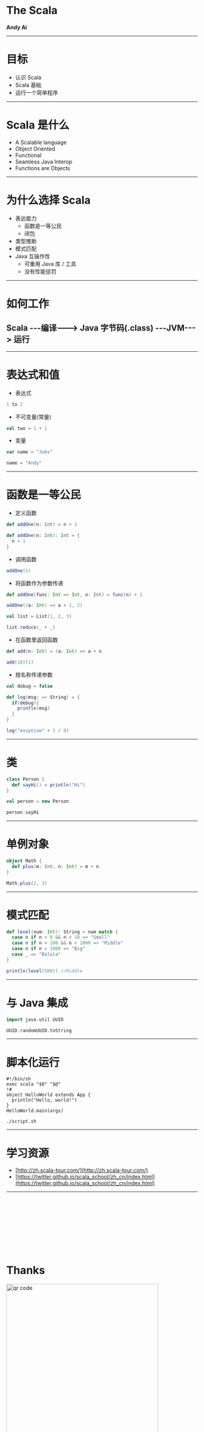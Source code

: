 <h1 style="padding-top:150px" class="text-center">The Scala</h1>
<p class="text-center"><strong>Andy Ai</strong></p>

---

# 目标

- 认识 Scala
- Scala 基础
- 运行一个简单程序

---

# Scala 是什么

- A Scalable language
- Object Oriented
- Functional
- Seamless Java Interop
- Functions are Objects

---

# 为什么选择 Scala

- 表达能力
  - 函数是一等公民
  - 闭包
- 类型推断
- 模式匹配
- Java 互操作性
  - 可重用 Java 库 / 工具
  - 没有性能惩罚

---

# 如何工作

## Scala ---编译---> Java 字节码(.class) ---JVM---> 运行

---

# 表达式和值

- 表达式

```scala
1 to 2
```

- 不可变量(常量)

```scala
val two = 1 + 1
```

- 变量

```scala
var name = "Jobs"

name = "Andy"
```

---

# 函数是一等公民

- 定义函数

```scala
def addOne(n: Int) = n + 1

def addOne(n: Int): Int = {
  n + 1
}
```

- 调用函数

```scala
addOne(1)
```

- 将函数作为参数传递

```scala
def addOne(func: Int => Int, n: Int) = func(n) + 1

addOne((a: Int) => a + 1, 2)

val list = List(1, 2, 3)

list.reduce(_ + _)
```

- 在函数里返回函数

```scala
def add(n: Int) = (a: Int) => a + n

add(10)(1)
```

- 按名称传递参数

```scala
val debug = false

def log(msg: => String) = {
  if(debug){
    println(msg)
  }
}

log("excption" + 1 / 0)
```

---

# 类

```scala
class Person {
  def sayHi() = println("Hi")
}

val person = new Person

person.sayHi
```

---

# 单例对象

```scala
object Math {
  def plus(m: Int, n: Int) = m + n
}

Math.plus(2, 3)
```

---

# 模式匹配

```scala
def level(num: Int): String = num match {
  case n if n > 0 && n < 10 => "Small"
  case n if n > 100 && n < 1000 => "Middle"
  case n if n > 1000 => "Big"
  case _ => "Balala"
}

println(level(500)) //Middle
```

---

# 与 Java 集成

```scala
import java.util.UUID

UUID.randomUUID.toString
```

---

# 脚本化运行

```
#!/bin/sh
exec scala "$0" "$@"
!#
object HelloWorld extends App {
  println("Hello, world!")
}
HelloWorld.main(args)
```

```
./script.sh
```

---

# 学习资源

- [http://zh.scala-tour.com/](http://zh.scala-tour.com/)
- [https://twitter.github.io/scala_school/zh_cn/index.html](https://twitter.github.io/scala_school/zh_cn/index.html)

---

<h1 style="padding-top:150px" class="text-center">Thanks</h1>

<div class="text-center">
  <img style="width:400px; height:400px" src="http://api.qrserver.com/v1/create-qr-code/?color=000000&amp;bgcolor=FFFFFF&amp;data=http%3A%2F%2Fweibo.com%2Faiyboo&amp;qzone=1&amp;margin=0&amp;size=400x400&amp;ecc=L" alt="qr code" />
<div>